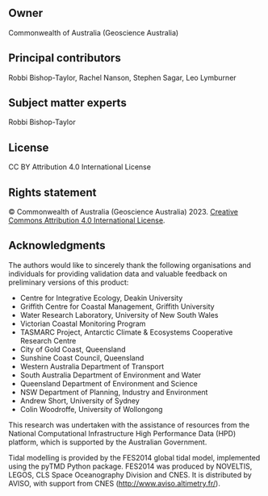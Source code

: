 ## Owner

Commonwealth of Australia (Geoscience Australia)

## Principal contributors

Robbi Bishop-Taylor, Rachel Nanson, Stephen Sagar, Leo Lymburner

## Subject matter experts

Robbi Bishop-Taylor

## License

CC BY Attribution 4.0 International License

## Rights statement

© Commonwealth of Australia (Geoscience Australia) 2023. [Creative Commons Attribution 4.0 International License](https://creativecommons.org/licenses/by/4.0/).

## Acknowledgments

The authors would like to sincerely thank the following organisations and individuals for providing validation data and valuable feedback on preliminary versions of this product: 

-   Centre for Integrative Ecology, Deakin University 
-   Griffith Centre for Coastal Management, Griffith University 
-   Water Research Laboratory, University of New South Wales
-   Victorian Coastal Monitoring Program
-   TASMARC Project, Antarctic Climate & Ecosystems Cooperative Research Centre 
-   City of Gold Coast, Queensland 
-   Sunshine Coast Council, Queensland 
-   Western Australia Department of Transport
-   South Australia Department of Environment and Water
-   Queensland Department of Environment and Science
-   NSW Department of Planning, Industry and Environment
-   Andrew Short, University of Sydney
-   Colin Woodroffe, University of Wollongong

This research was undertaken with the assistance of resources from the National Computational Infrastructure High Performance Data (HPD) platform, which is supported by the Australian Government.

Tidal modelling is provided by the FES2014 global tidal model, implemented using the pyTMD Python package. FES2014 was produced by NOVELTIS, LEGOS, CLS Space Oceanography Division and CNES. It is distributed by AVISO, with support from CNES (<http://www.aviso.altimetry.fr/>).
